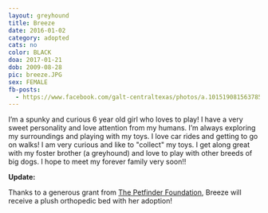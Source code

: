 ```yaml
---
layout: greyhound
title: Breeze
date: 2016-01-02
category: adopted
cats: no
color: BLACK
doa: 2017-01-21
dob: 2009-08-28
pic: breeze.JPG
sex: FEMALE
fb-posts:
  - https://www.facebook.com/galt-centraltexas/photos/a.10151908156378572.1073741834.100961113571/10154455590218572/?type=3
---
```


I’m a spunky and curious 6 year old girl who loves to play! I have a very sweet personality and love attention from my humans. I’m always exploring my surroundings and playing with my toys. I love car rides and getting to go on walks! I am very curious and like to "collect" my toys. I get along great with my foster brother (a greyhound) and love to play with other breeds of big dogs. I hope to meet my forever family very soon!!

**Update:**

Thanks to a generous grant from [The Petfinder Foundation](http://www.petfinderfoundation.com/), Breeze will receive a plush orthopedic bed with her adoption!
